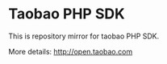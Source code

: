 Taobao PHP SDK
====================

This is repository mirror for taobao PHP SDK.

More details: http://open.taobao.com


